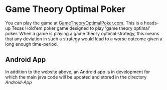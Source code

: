 # Game Theory Optimal Poker

You can play the game at [GameTheoryOptimalPoker.com](http://www.gametheoryoptimalpoker.com). This is a heads-up Texas Hold'em poker game designed to play 'game theory optimal' poker. When a game is playing a game theory optimal strategy, this means that any deviation in such a strategy would lead to a worse outcome given a long enough time-period.

## Android App

In addition to the website above, an Android app is in development for which the main java code will be updated and stored in the directory _Android-App_
